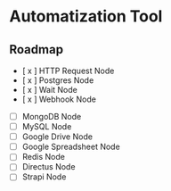 # Automatization Tool

## Roadmap

- [ x ] HTTP Request Node
- [ x ] Postgres Node
- [ x ] Wait Node
- [ x ] Webhook Node
- [ ] MongoDB Node
- [ ] MySQL Node
- [ ] Google Drive Node
- [ ] Google Spreadsheet Node
- [ ] Redis Node
- [ ] Directus Node
- [ ] Strapi Node
